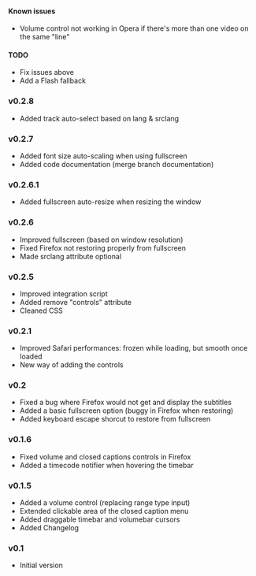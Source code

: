 #### Known issues
* Volume control not working in Opera if there's more than one video on the same "line"

#### TODO
* Fix issues above
* Add a Flash fallback

### v0.2.8
* Added track auto-select based on <html> lang & <track> srclang

### v0.2.7
* Added font size auto-scaling when using fullscreen
* Added code documentation (merge branch documentation)

### v0.2.6.1
* Added fullscreen auto-resize when resizing the window

### v0.2.6
* Improved fullscreen (based on window resolution)
* Fixed Firefox not restoring properly from fullscreen
* Made srclang attribute optional

### v0.2.5
* Improved integration script
* Added remove "controls" attribute
* Cleaned CSS

### v0.2.1
* Improved Safari performances: frozen while loading, but smooth once loaded
* New way of adding the controls

### v0.2
* Fixed a bug where Firefox would not get and display the subtitles
* Added a basic fullscreen option (buggy in Firefox when restoring)
* Added keyboard escape shorcut to restore from fullscreen

### v0.1.6
* Fixed volume and closed captions controls in Firefox
* Added a timecode notifier when hovering the timebar

### v0.1.5
* Added a volume control (replacing range type input)
* Extended clickable area of the closed caption menu
* Added draggable timebar and volumebar cursors
* Added Changelog

### v0.1
* Initial version
